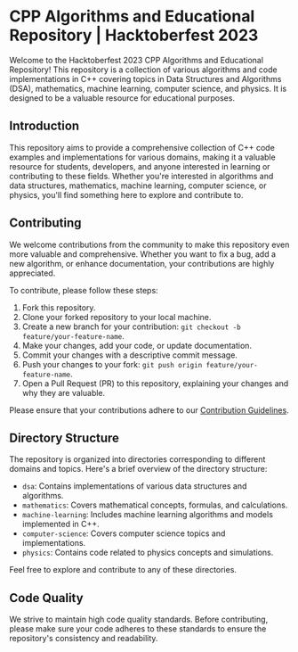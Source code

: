 #  CPP Algorithms and Educational Repository | Hacktoberfest 2023

Welcome to the Hacktoberfest 2023 CPP Algorithms and Educational Repository! This repository is a collection of various algorithms and code implementations in C++ covering topics in Data Structures and Algorithms (DSA), mathematics, machine learning, computer science, and physics. It is designed to be a valuable resource for educational purposes.



## Introduction

This repository aims to provide a comprehensive collection of C++ code examples and implementations for various domains, making it a valuable resource for students, developers, and anyone interested in learning or contributing to these fields. Whether you're interested in algorithms and data structures, mathematics, machine learning, computer science, or physics, you'll find something here to explore and contribute to.

## Contributing

We welcome contributions from the community to make this repository even more valuable and comprehensive. Whether you want to fix a bug, add a new algorithm, or enhance documentation, your contributions are highly appreciated.

To contribute, please follow these steps:

1. Fork this repository.
2. Clone your forked repository to your local machine.
3. Create a new branch for your contribution: `git checkout -b feature/your-feature-name`.
4. Make your changes, add your code, or update documentation.
5. Commit your changes with a descriptive commit message.
6. Push your changes to your fork: `git push origin feature/your-feature-name`.
7. Open a Pull Request (PR) to this repository, explaining your changes and why they are valuable.

Please ensure that your contributions adhere to our [Contribution Guidelines](CONTRIBUTING.md).

## Directory Structure

The repository is organized into directories corresponding to different domains and topics. Here's a brief overview of the directory structure:

- `dsa`: Contains implementations of various data structures and algorithms.
- `mathematics`: Covers mathematical concepts, formulas, and calculations.
- `machine-learning`: Includes machine learning algorithms and models implemented in C++.
- `computer-science`: Covers computer science topics and implementations.
- `physics`: Contains code related to physics concepts and simulations.

Feel free to explore and contribute to any of these directories.

## Code Quality

We strive to maintain high code quality standards. Before contributing, please make sure your code adheres to these standards to ensure the repository's consistency and readability.
